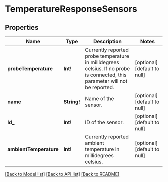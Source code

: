 # TemperatureResponseSensors

## Properties
Name | Type | Description | Notes
------------ | ------------- | ------------- | -------------
**probeTemperature** | **Int!** | Currently reported probe temperature in millidegrees celsius. If no probe is connected, this parameter will not be reported. | [optional] [default to null]
**name** | **String!** | Name of the sensor. | [optional] [default to null]
**Id_** | **Int!** | ID of the sensor. | [optional] [default to null]
**ambientTemperature** | **Int!** | Currently reported ambient temperature in millidegrees celsius. | [optional] [default to null]

[[Back to Model list]](../README.md#documentation-for-models) [[Back to API list]](../README.md#documentation-for-api-endpoints) [[Back to README]](../README.md)


